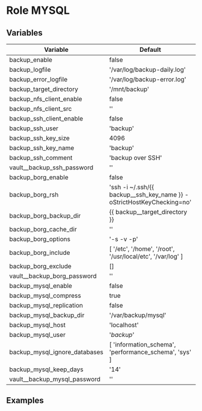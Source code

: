 # Role MYSQL

## Variables

| Variable                      | Default                                                               | Comment |
|-------------------------------|-----------------------------------------------------------------------|---------|
| backup_enable                 | false                                                                 |         |
| backup_logfile                | '/var/log/backup-daily.log'                                           |         |
| backup_error_logfile          | '/var/log/backup-error.log'                                           |         |
| backup_target_directory       | '/mnt/backup'                                                         |         |
| backup_nfs_client_enable      | false                                                                 |         |
| backup_nfs_client_src         | ''                                                                    |         |
| backup_ssh_client_enable      | false                                                                 |         |
| backup_ssh_user               | 'backup'                                                              |         |
| backup_ssh_key_size           | 4096                                                                  |         |
| backup_ssh_key_name           | 'backup'                                                              |         |
| backup_ssh_comment            | 'backup over SSH'                                                     |         |
| vault__backup_ssh_password    | ''                                                                    |         |
| backup_borg_enable            | false                                                                 |         |
| backup_borg_rsh               | 'ssh -i ~/.ssh/{{ backup__ssh_key_name }} -oStrictHostKeyChecking=no' |         |
| backup_borg_backup_dir        | {{ backup__target_directory }}                                        |         |
| backup_borg_cache_dir         | ''                                                                    |         |
| backup_borg_options           | '-s -v -p'                                                            |         |
| backup_borg_include           | [ '/etc', '/home', '/root', '/usr/local/etc', '/var/log' ]            |         |
| backup_borg_exclude           | []                                                                    |         |
| vault__backup_borg_password   | ''                                                                    |         |
| backup_mysql_enable           | false                                                                 |         |
| backup_mysql_compress         | true                                                                  |         |
| backup_mysql_replication      | false                                                                 |         |
| backup_mysql_backup_dir       | '/var/backup/mysql'                                                   |         |
| backup_mysql_host             | 'localhost'                                                           |         |
| backup_mysql_user             | '_backup_'                                                            |         |
| backup_mysql_ignore_databases | [ 'information_schema', 'performance_schema', 'sys' ]                 |         |
| backup_mysql_keep_days        | '14'                                                                  |         |
| vault__backup_mysql_password  | ''                                                                    |         |

## Examples
